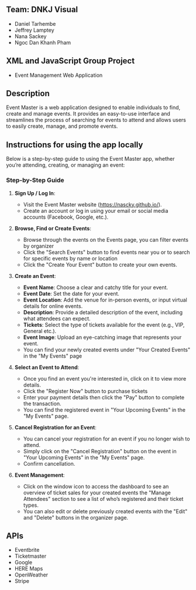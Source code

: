 ## Team: DNKJ Visual
- Daniel Tarhembe
- Jeffrey Lamptey
- Nana Sackey
- Ngoc Dan Khanh Pham


## XML and JavaScript Group Project
- Event Management Web Application

## Description
Event Master is a web application designed to enable individuals to find, create and manage events. It provides an easy-to-use interface and streamlines the process of searching for events to attend and allows users to easily create, manage, and promote events. 

## Instructions for using the app locally

Below is a step-by-step guide to using the Event Master app, whether you’re attending, creating, or managing an event:

### **Step-by-Step Guide**

1. **Sign Up / Log In**:
   - Visit the Event Master website (https://nascky.github.io/).
   - Create an account or log in using your email or social media accounts (Facebook, Google, etc.).

2. **Browse, Find or Create Events**:
   - Browse through the events on the Events page, you can filter events by organizer
   - Click the "Search Events" button to find events near you or to search for specific events by name or location
   - Click the "Create Your Event" button to create your own events.

3. **Create an Event**:
   - **Event Name**: Choose a clear and catchy title for your event.
   - **Event Date**: Set the date for your event.
   - **Event Location**: Add the venue for in-person events, or input virtual details for online events.
   - **Description**: Provide a detailed description of the event, including what attendees can expect.
   - **Tickets**: Select the type of tickets available for the event (e.g., VIP, General etc.).
   - **Event Image**: Upload an eye-catching image that represents your event.
   - You can find your newly created events under "Your Created Events" in the "My Events" page

4. **Select an Event to Attend**:
   - Once you find an event you're interested in, click on it to view more details.
   - Click the "Register Now" button to purchase tickets
   - Enter your payment details then click the "Pay" button to complete the transaction.
   - You can find the registered event in "Your Upcoming Events" in the "My Events" page.

5. **Cancel Registration for an Event**:
   - You can cancel your registration for an event if you no longer wish to attend.
   - Simply click on the "Cancel Registration" button on the event in "Your Upcoming Events" in the "My Events" page.
   - Confirm cancellation.

6. **Event Management**:
   - Click on the window icon to access the dashboard to see an overview of ticket sales for your created events the "Manage Attendees" section to see a list of who’s registered and their ticket types.
   - You can also edit or delete previously created events with the "Edit" and "Delete" buttons in the organizer page.

## APIs
- Eventbrite
- Ticketmaster
- Google
- HERE Maps
- OpenWeather
- Stripe